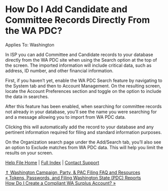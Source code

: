 How Do I Add Candidate and Committee Records Directly From the WA PDC?
==========

Applies To: Washington

In ISP you can add Committee and Candidate records to your database directly from the WA PDC site when using the Search option at the top of the screen. The imported information will include critical data, such as address, ID number, and other financial information.

First, if you haven’t yet, enable the WA PDC Search feature by navigating to the System tab and then to Account Management. On the resulting screen, locate the Account Preferences section and toggle on the option to include the data in searches.

After this feature has been enabled, when searching for committee records not already in your database, you’ll see the name you were searching for and a message allowing you to import from WA PDC data.

Clicking this will automatically add the record to your database and any pertinent information required for filing and standard information purposes.

On the Organization search page under the Add/Search tab, you’ll also see an option to Exclude matches from WA PDC data. This will help you limit the results on your screen.

[Help File Home](/help/) | [Full Index](/Help-File-Directory/) | [Contact Support](mailto:support@ISPolitical.com)

[⇑ Washington Campaign, Party, & PAC Filing FAQ and Resources](/Washington-Campaign-Party-PAC-Filing-FAQ-and-Resources)  
[« Tokens, Passwords, and Filing Washington State (PDC) Reports](/Tokens-Passwords-and-Filing-Washington-State-PDC-Reports)  
[How Do I Create a Compliant WA Surplus Account? »](/How-Do-I-Create-a-Compliant-WA-Surplus-Account)